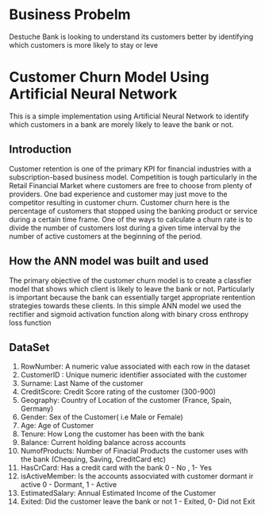 # Business Probelm 
Destuche Bank is looking to understand its customers better by identifying which customers is more likely to stay or leve

# Customer Churn Model Using Artificial Neural Network
This is a simple implementation using Artificial Neural Network to identify which customers in a bank are morely likely to leave the bank or not.

## Introduction
Customer retention is one of the primary KPI for financial industries with a subscription-based business model. Competition is tough particularly in the Retail Financial Market where customers are free to choose from plenty of providers. One bad experience and customer may just move to the competitor resulting in customer churn.
Customer churn here is the percentage of customers that stopped using the banking product or service during a certain time frame. One of the ways to calculate a churn rate is to divide the number of customers lost during a given time interval by the number of active customers at the beginning of the period.

## How the ANN model was built and  used 
The primary objective of the customer churn  model is to create a classfier model that shows which client is likely to leave the bank or not. Particularly is important because the bank can essentially target appropriate rentention strategies towards these clients. In this simple ANN model we used the rectifier and sigmoid activation function along with binary cross enthropy loss function

## DataSet
1. RowNumber: A numeric value associated with each row in the dataset
2. CustomerID : Unique numeric identifier associated with the customer
3. Surname: Last Name of the customer
4. CreditScore: Credit Score rating of the customer (300-900)
5. Geography: Country of Location of  the customer (France, Spain, Germany)
6. Gender: Sex of the Customer( i.e Male or Female)
7. Age: Age of Customer
8. Tenure: How Long the customer has been with the bank
9. Balance: Current holding balance across accounts
10. NumofProducts: Number of Finacial Products the customer uses with the bank (Chequing, Saving, CreditCard etc)
11. HasCrCard: Has a credit card with the bank 0 - No , 1- Yes
12. isActiveMember: Is the accounts assocviated with customer dormant ir active 0 - Dormant, 1 - Active 
13. EstimatedSalary: Annual Estimated Income of the Customer 
14. Exited: Did the customer leave the bank or not 1 - Exited, 0- Did not Exit
